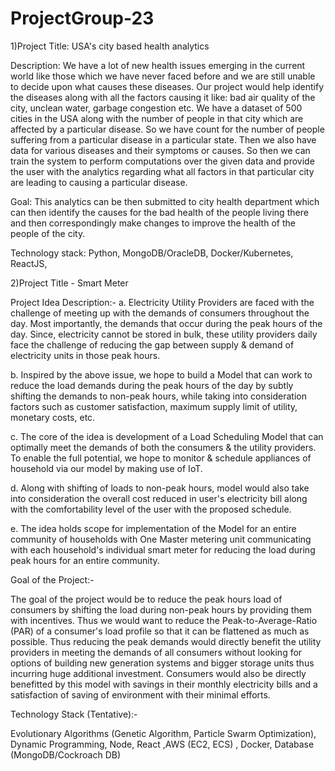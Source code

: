 # ProjectGroup-23
1)Project Title: USA's city based health analytics

Description: We have a lot of new health issues emerging in the current
world like those which we have never faced before and we are still unable
to decide upon what causes these diseases. Our project would help identify
the diseases along with all the factors causing it like: bad air quality of the city,
unclean water, garbage congestion etc. We have a dataset of 500 cities in the USA
along with the number of people in that city which are affected by a particular
disease. So we have count for the number of people suffering from a particular disease
in a particular state. Then we also have data for various diseases and their symptoms or causes.
So then we can train the system to perform computations over the given data and
provide the user with the analytics regarding what all factors in that particular city 
are leading to causing a particular disease.

Goal:
This analytics can be then submitted to city health department which can then identify
the causes for the bad health of the people living there and then correspondingly make
changes to improve the health of the people of the  city.

Technology stack:
Python, MongoDB/OracleDB, Docker/Kubernetes, ReactJS,



2)Project Title - Smart Meter

Project Idea Description:- 
a. Electricity Utility Providers are faced with the challenge of meeting up with the demands of consumers throughout the day. Most importantly, the demands that occur during the peak hours of the day. Since, electricity cannot be stored in bulk, these utility providers daily face the challenge of reducing the gap between supply & demand of electricity units in those peak hours.

b. Inspired by the above issue, we hope to build a Model that can work to reduce the load demands during the peak hours of the day by subtly shifting the demands to non-peak hours, while taking into consideration factors such as customer satisfaction, maximum supply limit of utility, monetary costs, etc. 

c. The core of the idea is development of a Load Scheduling Model that can optimally meet the demands of both the consumers & the utility providers. To enable the full potential, we hope to monitor & schedule appliances of household via our model by making use of IoT. 

d. Along with shifting of loads to non-peak hours, model would also take into consideration the overall cost reduced in user's electricity bill along with the comfortability level of the user with the proposed schedule.

e. The idea holds scope for implementation of the Model for an entire community of households with One Master metering unit communicating with each household's individual smart meter for reducing the load during peak hours for an entire community. 


Goal of the Project:- 

The goal of the project would be to reduce the peak hours load of consumers by shifting the load during non-peak hours by providing them with incentives. Thus we would want to reduce the Peak-to-Average-Ratio (PAR) of a consumer's load profile so that it can be flattened as much as possible. Thus reducing the peak demands would directly benefit the utility providers in meeting the demands of all consumers without looking for options of building new generation systems and bigger storage units thus incurring huge additional investment. Consumers would also be directly benefitted by this model with savings in their monthly electricity bills and a satisfaction of saving of environment with their minimal efforts. 

Technology Stack (Tentative):-

Evolutionary Algorithms (Genetic Algorithm, Particle Swarm Optimization), Dynamic Programming, Node, React ,AWS (EC2, ECS) , Docker, Database (MongoDB/Cockroach DB)
